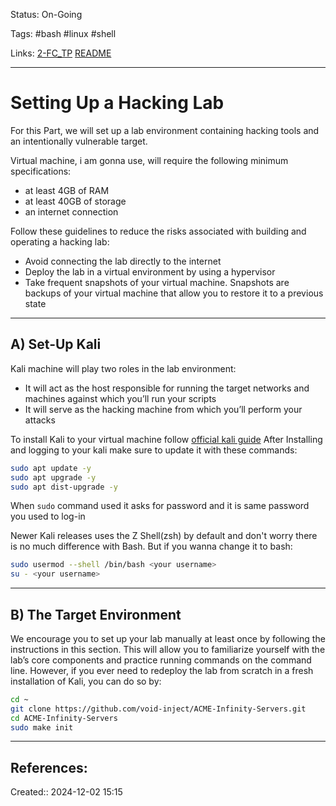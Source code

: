 Status: On-Going

Tags: #bash #linux #shell 

Links: [2-FC_TP](2-FC_TP.md) [README](Scripting/Bash/0-Notes/README.md) 
___

# Setting Up a Hacking Lab
For this Part, we will set up a lab environment containing hacking tools and an intentionally vulnerable target.

Virtual machine, i am gonna use, will require the following minimum specifications: 
- at least 4GB of RAM
- at least 40GB of storage 
- an internet connection

Follow these guidelines to reduce the risks associated with building and
operating a hacking lab:
- Avoid connecting the lab directly to the internet
- Deploy the lab in a virtual environment by using a hypervisor
- Take frequent snapshots of your virtual machine. Snapshots are backups of your virtual machine that allow you to restore it to a previous state
---
## A) Set-Up Kali
Kali machine will play two roles in the lab environment: 
- It will act as the host responsible for running the target networks and machines against which you’ll run your scripts
- It will serve as the hacking machine from which you’ll perform your attacks

To install Kali to your virtual machine follow [official kali guide](https://www.kali.org/docs/installation/)
After Installing and logging to your kali make sure to update it with these commands:
```bash
sudo apt update -y
sudo apt upgrade -y
sudo apt dist-upgrade -y
```
When `sudo` command used it asks for password and it is same password you used to log-in

Newer Kali releases uses the Z Shell(zsh) by default and don't worry there is no much difference with Bash. But if you wanna change it to bash:
```bash
sudo usermod --shell /bin/bash <your username>
su - <your username>
```
---
## B) The Target Environment
We encourage you to set up your lab manually at least once by following the instructions in this section. This will allow you to familiarize yourself with the lab’s core components and practice running commands on the command line. However, if you ever need to redeploy the lab from scratch in a fresh installation of Kali, you can do so by:
```bash
cd ~
git clone https://github.com/void-inject/ACME-Infinity-Servers.git
cd ACME-Infinity-Servers
sudo make init
```

___
## References:

Created:: 2024-12-02 15:15